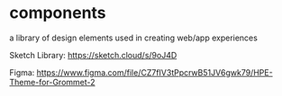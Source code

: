 # components
a library of design elements used in creating web/app experiences 

Sketch Library: https://sketch.cloud/s/9oJ4D

Figma: https://www.figma.com/file/CZ7fIV3tPpcrwB51JV6gwk79/HPE-Theme-for-Grommet-2
